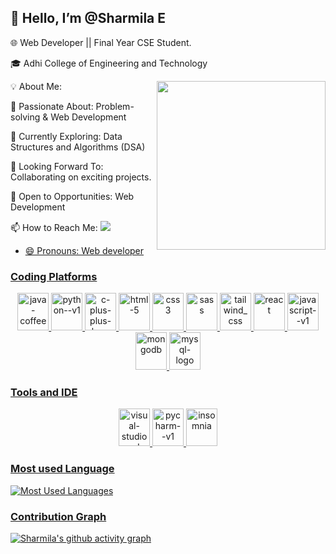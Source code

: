 ## 👋 Hello, I’m @Sharmila E

🌐 Web Developer || Final Year CSE Student.

🎓 Adhi College of Engineering and Technology

<img align='right' width='270' heigth='190' src='https://stephmason.com.au/assets/headergirl.png'>

💡 About Me:


🚀 Passionate About: Problem-solving & Web Development

📖 Currently Exploring: Data Structures and Algorithms (DSA)

🎯 Looking Forward To: Collaborating on exciting projects.




   🌱 Open to Opportunities: Web Development
   
   📫 How to Reach Me:  <a href='www.linkedin.com/in/sharmila-elumalai-62297127b'>
  <img src='https://img.shields.io/badge/LinkedIn-0077B5?style=for-the-badge&logo=linkedin&logoColor=white'>

  
- 😄 Pronouns: Web developer


### Coding Platforms

<p align="center">
  <img width="50" height="60" src="https://img.icons8.com/color/48/java-coffee-cup-logo--v1.png" alt="java-coffee-cup-logo--v1"/>
  <img width="50" height="60" src="https://img.icons8.com/color/48/python--v1.png" alt="python--v1"/>
  <img width="50" height="60" src="https://img.icons8.com/fluency/48/c-plus-plus-logo.png" alt="c-plus-plus-logo"/>
  <img width="50" height="60" src="https://img.icons8.com/fluency/50/html-5.png" alt="html-5"/>
  <img width="50" height="60" src="https://img.icons8.com/color/50/css3.png" alt="css3"/>
  <img width="50" height="60" src="https://seeklogo.com/images/S/sass-logo-E41E7734A8-seeklogo.com.png" alt="sass"/>
  <img width="50" height="60" src="https://img.icons8.com/color/50/tailwind_css.png" alt="tailwind_css"/>
  <img width="50" height="60" src="https://seeklogo.com/images/R/react-logo-7B3CE81517-seeklogo.com.png" alt="react"/>
  <img width="50" height="60" src="https://img.icons8.com/color/50/javascript--v1.png" alt="javascript--v1"/>
  <img width="50" height="60" src="https://seeklogo.com/images/M/mongodb-logo-D13D67C930-seeklogo.com.png" alt="mongodb"/>
  <img width="50" height="60" src="https://img.icons8.com/fluency/50/mysql-logo.png" alt="mysql-logo"/>
</p>

### Tools and IDE

<p align="center">
  <img width="50" height="60" src="https://img.icons8.com/fluency/50/visual-studio-code-2019.png" alt="visual-studio-code-2019"/>
  <img width="50" height="60" src="https://img.icons8.com/color/50/pycharm--v1.png" alt="pycharm--v1"/>
  <img width="50" height="60" src="https://seeklogo.com/images/I/insomnia-logo-A35E09EB19-seeklogo.com.png" alt="insomnia"/>
</p>



### Most used Language

![Most Used Languages](https://github-readme-stats.vercel.app/api/top-langs/?username=Sharmila200444&layout=compact)


### Contribution Graph

[![Sharmila's github activity graph](https://github-readme-activity-graph.vercel.app/graph?username=Sharmila200444&theme=dracula)](https://github.com/Sharmila200444/github-readme-activity-graph)
